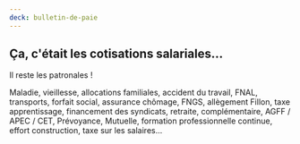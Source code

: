 ```yaml
---
deck: bulletin-de-paie
---
```


## Ça, c'était les cotisations salariales…

Il reste les patronales !

Maladie, vieillesse, allocations familiales, accident du travail, FNAL, transports, forfait social, assurance chômage, FNGS, allègement Fillon, taxe apprentissage, financement des syndicats, retraite, complémentaire, AGFF / APEC / CET, Prévoyance, Mutuelle, formation professionnelle continue, effort construction, taxe sur les salaires…
